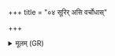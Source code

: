 +++
title = "०४ सूरिर् असि वर्चोधास्"

+++
<details><summary>मूलम् (GR)</summary>

सूरिर् असि वर्चोधास् तनूपानायुष्यः कृत्यादूषणः ॥
</details>